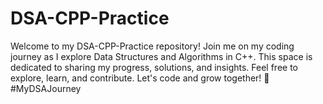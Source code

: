 # DSA-CPP-Practice
Welcome to my DSA-CPP-Practice repository! Join me on my coding journey as I explore Data Structures and Algorithms in C++. This space is dedicated to sharing my progress, solutions, and insights. Feel free to explore, learn, and contribute. Let's code and grow together! 🚀 #MyDSAJourney
